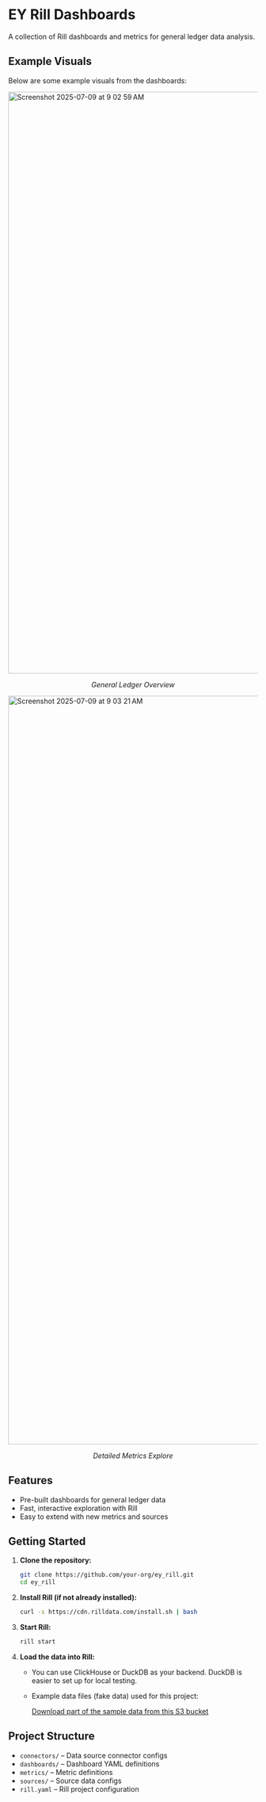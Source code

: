 # EY Rill Dashboards

A collection of Rill dashboards and metrics for general ledger data analysis.

## Example Visuals

Below are some example visuals from the dashboards:

<img width="1174" alt="Screenshot 2025-07-09 at 9 02 59 AM" src="https://github.com/user-attachments/assets/04dfa806-5a77-471b-8a6d-a518f191eec1" />
<p align="center"><i>General Ledger Overview</i></p>

<img width="1511" alt="Screenshot 2025-07-09 at 9 03 21 AM" src="https://github.com/user-attachments/assets/3f5853f5-dfe0-4612-946a-43b551fc2424" />
<p align="center"><i>Detailed Metrics Explore</i></p>

## Features

- Pre-built dashboards for general ledger data
- Fast, interactive exploration with Rill
- Easy to extend with new metrics and sources

## Getting Started

1. **Clone the repository:**
   ```sh
   git clone https://github.com/your-org/ey_rill.git
   cd ey_rill
   ```

2. **Install Rill (if not already installed):**
   ```sh
   curl -s https://cdn.rilldata.com/install.sh | bash
   ```

3. **Start Rill:**
   ```sh
   rill start
   ```

4. **Load the data into Rill:**
   - You can use ClickHouse or DuckDB as your backend. DuckDB is easier to set up for local testing.
   - Example data files (fake data) used for this project:
     
     [Download part of the sample data from this S3 bucket](https://agreeable-data-public.s3.amazonaws.com/sampleeydata/gl_data_1b_part000.parquet)

## Project Structure

- `connectors/` – Data source connector configs
- `dashboards/` – Dashboard YAML definitions
- `metrics/` – Metric definitions
- `sources/` – Source data configs
- `rill.yaml` – Rill project configuration

